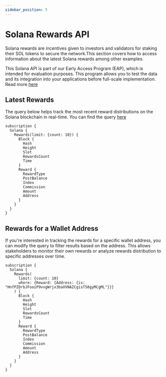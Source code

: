 ```yaml
---
sidebar_position: 5
---
```


# Solana Rewards API

Solana rewards are incentives given to investors and validators for staking their SOL tokens to secure the network.This section covers how to access information about the latest Solana rewards among other examples.

This Solana API is part of our Early Access Program (EAP), which is intended for evaluation purposes.
This program allows you to test the data and its integration into your applications before full-scale implementation. Read more [here](https://docs.bitquery.io/docs/graphql/dataset/EAP/)

## Latest Rewards

The query below helps track the most recent reward distributions on the Solana blockchain in real-time.
You can find the query [here](https://ide.bitquery.io/Latest-Solana-Rewards)

```
subscription {
  Solana {
    Rewards(limit: {count: 10}) {
      Block {
        Hash
        Height
        Slot
        RewardsCount
        Time
      }
      Reward {
        RewardType
        PostBalance
        Index
        Commission
        Amount
        Address
      }
    }
  }
}

```

## Rewards for a Wallet Address

If you're interested in tracking the rewards for a specific wallet address, you can modify the query to filter results based on the address. This allows stakeholders to monitor their own rewards or analyze rewards distribution to specific addresses over time.

```
subscription {
  Solana {
    Rewards(
      limit: {count: 10}
      where: {Reward: {Address: {is: "HnfPZDrbJFooiP9vvgWrjx3baXVNAZCgisT58gyMCgML"}}}
    ) {
      Block {
        Hash
        Height
        Slot
        RewardsCount
        Time
      }
      Reward {
        RewardType
        PostBalance
        Index
        Commission
        Amount
        Address
      }
    }
  }
}

```
